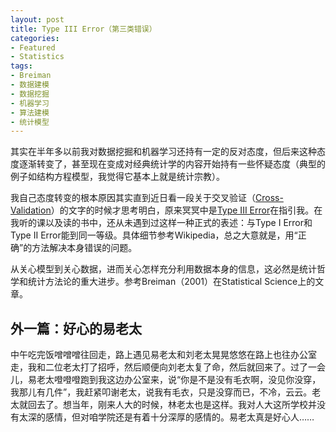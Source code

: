 ```yaml
---
layout: post
title: Type III Error（第三类错误）
categories:
- Featured
- Statistics
tags:
- Breiman
- 数据建模
- 数据挖掘
- 机器学习
- 算法建模
- 统计模型
---
```


其实在半年多以前我对数据挖掘和机器学习还持有一定的反对态度，但后来这种态度逐渐转变了，甚至现在变成对经典统计学的内容开始持有一些怀疑态度（典型的例子如结构方程模型，我觉得它基本上就是统计宗教）。

我自己态度转变的根本原因其实直到近日看一段关于交叉验证（[Cross-Validation](http://en.wikipedia.org/wiki/Cross_validation)）的文字的时候才思考明白，原来冥冥中是[Type III Error](http://en.wikipedia.org/wiki/Type_I_and_type_II_errors)在指引我。在我听的课以及读的书中，还从未遇到过这样一种正式的表述：与Type I Error和Type II Error能到同一等级。具体细节参考Wikipedia，总之大意就是，用“正确”的方法解决本身错误的问题。

从关心模型到关心数据，进而关心怎样充分利用数据本身的信息，这必然是统计哲学和统计方法论的重大进步。参考Breiman（2001）在Statistical Science上的文章。

## 外一篇：好心的易老太

中午吃完饭噌噌噌往回走，路上遇见易老太和刘老太晃晃悠悠在路上也往办公室走，我和二位老太打了招呼，然后顺便向刘老太复了命，然后就回来了。过了一会儿，易老太噔噔噔跑到我这边办公室来，说“你是不是没有毛衣啊，没见你没穿，我那儿有几件”，我赶紧叩谢老太，说我有毛衣，只是没穿而已，不冷，云云。老太就回去了。想当年，刚来人大的时候，林老太也是这样。我对人大这所学校并没有太深的感情，但对咱学院还是有着十分深厚的感情的。易老太真是好心人……
